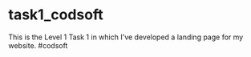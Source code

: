 # task1_codsoft
This is the Level 1 Task 1 in which I've developed a landing page for my website.
#codsoft
